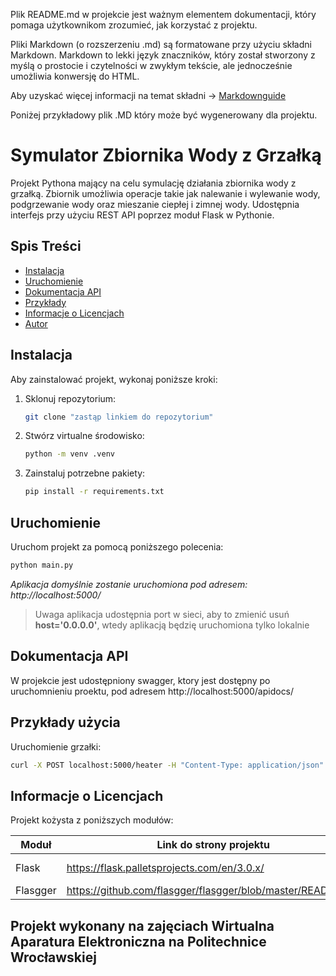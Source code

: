 Plik README.md w projekcie jest ważnym elementem dokumentacji, który pomaga użytkownikom zrozumieć, jak korzystać z projektu.

Pliki Markdown (o rozszerzeniu .md) są formatowane przy użyciu składni Markdown. Markdown to lekki język znaczników, który został stworzony z myślą o prostocie i czytelności w zwykłym tekście, ale jednocześnie umożliwia konwersję do HTML.

Aby uzyskać więcej informacji na temat składni ->
[Markdownguide](https://www.markdownguide.org/)

Poniżej przykładowy plik .MD który może być wygenerowany dla projektu.

# Symulator Zbiornika Wody z Grzałką

Projekt Pythona mający na celu symulację działania zbiornika wody z grzałką. Zbiornik umożliwia operacje takie jak nalewanie i wylewanie wody, podgrzewanie wody oraz mieszanie ciepłej i zimnej wody. Udostępnia interfejs przy użyciu REST API poprzez moduł Flask w Pythonie.

## Spis Treści
- [Instalacja](#instalacja)
- [Uruchomienie](#uruchomienie)
- [Dokumentacja API](#dokumentacja-api)
- [Przykłady](#przykłady)
- [Informacje o Licencjach](#info)
- [Autor](#autor)


## Instalacja

Aby zainstalować projekt, wykonaj poniższe kroki:

1. Sklonuj repozytorium:
    ```bash
    git clone "zastąp linkiem do repozytorium"
    ```
2. Stwórz virtualne środowisko:
    ```bash
    python -m venv .venv
    ```

3. Zainstaluj potrzebne pakiety:
    ```bash
    pip install -r requirements.txt
    ```
## Uruchomienie
Uruchom projekt za pomocą poniższego polecenia:
```bash
python main.py
```
*Aplikacja domyślnie zostanie uruchomiona pod adresem: http://localhost:5000/*

> Uwaga aplikacja udostępnia port w sieci, aby to zmienić usuń **host='0.0.0.0'**, wtedy aplikacją będzię uruchomiona tylko lokalnie

## Dokumentacja API

W projekcie jest udostępniony swagger, ktory jest dostępny po uruchomnieniu proektu, pod adresem http://localhost:5000/apidocs/

## Przykłady użycia

Uruchomienie grzałki:
```bash
curl -X POST localhost:5000/heater -H "Content-Type: application/json" -d "{\"state\": true}"
```


## Informacje o Licencjach
Projekt kożysta z poniższych modułów:

| Moduł | Link do strony projektu | Licencja|
| ----------- | ----------- | ----------- |
| Flask | https://flask.palletsprojects.com/en/3.0.x/ |[BSD-3-Clause](https://flask.palletsprojects.com/en/3.0.x/license/)|
| Flasgger | https://github.com/flasgger/flasgger/blob/master/README.md | [MIT](https://github.com/flasgger/flasgger/blob/master/LICENSE)

## Projekt wykonany na zajęciach Wirtualna Aparatura Elektroniczna na Politechnice Wrocławskiej
